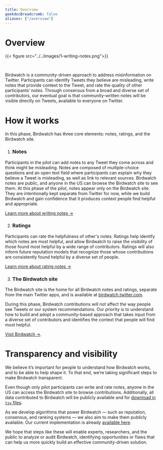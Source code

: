 ```yaml
---
title: Overview
geekdocBreadcrumb: false
aliases: ["/overview"]
---
```


# Overview

{{< figure src="../../images/1-writing-notes.png">}}

<br>

Birdwatch is a community-driven approach to address misinformation on Twitter. Participants can identify Tweets they believe are misleading, write notes that provide context to the Tweet, and rate the quality of other participants’ notes. Through consensus from a broad and diverse set of contributors, our eventual goal is that community-written notes will be visible directly on Tweets, available to everyone on Twitter.

# How it works

In this phase, Birdwatch has three core elements: notes, ratings, and the Birdwatch site.

1. ### Notes

Participants in the pilot can add notes to any Tweet they come across and think might be misleading. Notes are composed of multiple-choice questions and an open text field where participants can explain why they believe a Tweet is misleading, as well as link to relevant sources. Birdwatch notes are public, and anyone in the US can browse the Birdwatch site to see them. At this phase of the pilot, notes appear only on the Birdwatch site. They are intentionally kept separate from Twitter for now, while we build Birdwatch and gain confidence that it produces context people find helpful and appropriate.

[Learn more about writing notes →](../../contributing/writing-and-rating-notes)

2. ### Ratings

Participants can rate the helpfulness of other's notes. Ratings help identify which notes are most helpful, and allow Birdwatch to raise the visibility of those found most helpful by a wide range of contributors. Ratings will also inform future reputation models that recognize those whose contributions are consistently found helpful by a diverse set of people.

[Learn more about rating notes →](../../contributing/writing-and-rating-notes)

3. ### The Birdwatch site

The Birdwatch site is the home for all Birdwatch notes and ratings, separate from the main Twitter apps, and is available at [birdwatch.twitter.com](https://birdwatch.twitter.com).

During this phase, Birdwatch contributions will not affect the way people see Tweets or our system recommendations. Our priority is to understand how to build and adopt a community-based approach that takes input from a diverse set of contributors and identifies the context that people will find most helpful.

[Visit Birdwatch →](https://birdwatch.twitter.com).

# Transparency and visibility

We believe it’s important for people to understand how Birdwatch works, and to be able to help shape it. To that end, we’re taking significant steps to make Birdwatch transparent.

Even though only pilot participants can write and rate notes, anyone in the US can access the Birdwatch site to browse contributions. Additionally, all data contributed to Birdwatch will be publicly available and for [download in `tsv` files](https://twitter.com/i/birdwatch/download-data).

As we develop algorithms that power Birdwatch — such as reputation, consensus, and ranking systems — we also aim to make them publicly available. Our current implementation is already [available here](../../about/note-ranking).

We hope that steps like these will enable experts, researchers, and the public to analyze or audit Birdwatch, identifying opportunities or flaws that can help us more quickly build an effective community-driven solution.
